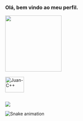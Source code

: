 ### Olá, bem vindo ao meu perfil.

<div align="left">
  <a href="https://github.com/ojuans">
  <img height="180em" src= "https://github-readme-stats.vercel.app/api?username=ojuans&show_icons=true&theme=dark&include_all_commits=true&count_private=true"/>
</div>

<div style="display: inline_block"><br>
   <img align="center" alt="Juan-C++" height="50" width="60" src="https://cdn.jsdelivr.net/gh/devicons/devicon/icons/cplusplus/cplusplus-line.svg" />
</div>

##

<div>
  <a href = "mailto:juan.freire@ufv.br"><img src="https://img.shields.io/badge/-Gmail-%23333?style=for-the-badge&logo=gmail&logoColor=white" target="_blank"></a>
  
  
  ![Snake animation](https://github.com/ojuans/ojuans/blob/output/github-contribution-grid-snake.svg)
</div> 
